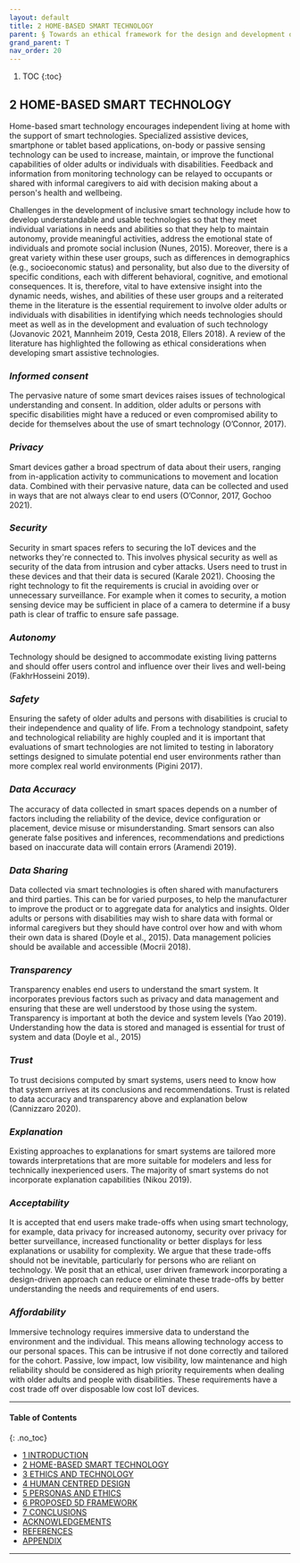 ```yaml
---
layout: default
title: 2 HOME-BASED SMART TECHNOLOGY
parent: § Towards an ethical framework for the design and development of inclusive home-based smart technology for smart spaces for older adults and people with disabilities
grand_parent: T
nav_order: 20 
---
```

<style>
.dont-break-out {
  /* These are technically the same, but use both */
  overflow-wrap: break-word;
  word-wrap: break-word;

     -ms-word-break: break-all;
  /* This is the dangerous one in WebKit, as it breaks things wherever */
  word-break: break-all;
  /* Instead use this non-standard one: */
  word-break: break-word;
}

.youtube-container {
    position: relative;
    width: 100%;
    height: 0;
    padding-bottom: 56.25%;
}
.youtube-video {
    position: absolute;
    top: 0;
    left: 0;
    width: 100%;
    height: 100%;
}

</style>

<div class="dont-break-out" markdown="1">

1. TOC
{:toc}

## 2 HOME-BASED SMART TECHNOLOGY
Home-based smart technology encourages independent living at home with the support of smart technologies. Specialized assistive devices, smartphone or tablet based applications, on-body or passive sensing technology can be used to increase, maintain, or improve the functional capabilities of older adults or individuals with disabilities. Feedback and information from monitoring technology can be relayed to occupants or shared with informal caregivers to aid with decision making about a person's health and wellbeing.

Challenges in the development of inclusive smart technology include how to develop understandable and usable technologies so that they meet individual variations in needs and abilities so that they help to maintain autonomy, provide meaningful activities, address the emotional state of individuals and promote social inclusion (Nunes, 2015). Moreover, there is a great variety within these user groups, such as differences in demographics (e.g., socioeconomic status) and personality, but also due to the diversity of specific conditions, each with different behavioral, cognitive, and emotional consequences. It is, therefore, vital to have extensive insight into the dynamic needs, wishes, and abilities of these user groups and a reiterated theme in the literature is the essential requirement to involve older adults or individuals with disabilities in identifying which needs technologies should meet as well as in the development and evaluation of such technology (Jovanovic 2021, Mannheim 2019, Cesta 2018, Ellers 2018). A review of the literature has highlighted the following as ethical considerations when developing smart assistive technologies.

### *Informed consent*
The pervasive nature of some smart devices raises issues of technological understanding and consent. In addition, older adults or persons with specific disabilities might have a reduced or even compromised ability to decide for themselves about the use of smart technology (O’Connor, 2017).

### *Privacy*
Smart devices gather a broad spectrum of data about their users, ranging from in-application activity to communications to movement and location data. Combined with their pervasive nature, data can be collected and used in ways that are not always clear to end users (O’Connor, 2017, Gochoo 2021).

### *Security*
Security in smart spaces refers to securing the IoT devices and the networks they're connected to. This involves physical security as well as security of the data from intrusion and cyber attacks. Users need to trust in these devices and that their data is secured (Karale 2021). Choosing the right technology to fit the requirements is crucial in avoiding over or unnecessary surveillance. For example when it comes to security, a motion sensing device may be sufficient in place of a camera to determine if a busy path is clear of traffic to ensure safe passage.

### *Autonomy*
Technology should be designed to accommodate existing living patterns and should offer users control and influence over their lives and well-being (FakhrHosseini 2019).

### *Safety*
Ensuring the safety of older adults and persons with disabilities is crucial to their independence and quality of life. From a technology standpoint, safety and technological reliability are highly coupled and it is important that evaluations of smart technologies are not limited to testing in laboratory settings designed to simulate potential end user environments rather than more complex real world environments (Pigini 2017).

### *Data Accuracy*
The accuracy of data collected in smart spaces depends on a number of factors including the reliability of the device, device configuration or placement, device misuse or misunderstanding. Smart sensors can also generate false positives and inferences, recommendations and predictions based on inaccurate data will contain errors (Aramendi 2019).

### *Data Sharing*
Data collected via smart technologies is often shared with manufacturers and third parties. This can be for varied purposes, to help the manufacturer to improve the product or to aggregate data for analytics and insights. Older adults or persons with disabilities may wish to share data with formal or informal caregivers but they should have control over how and with whom their own data is shared (Doyle et al., 2015). Data management policies should be available and accessible (Mocrii 2018).

### *Transparency*

Transparency enables end users to understand the smart system. It incorporates previous factors such as privacy and data management and ensuring that these are well understood by those using the system. Transparency is important at both the device and system levels (Yao 2019). Understanding how the data is stored and managed is essential for trust of system and data (Doyle et al., 2015)

### *Trust*
To trust decisions computed by smart systems, users need to know how that system arrives at its conclusions and recommendations. Trust is related to data accuracy and transparency above and explanation below (Cannizzaro 2020).

### *Explanation*
Existing approaches to explanations for smart systems are tailored more towards interpretations that are more suitable for modelers and less for technically inexperienced users. The majority of smart systems do not incorporate explanation capabilities (Nikou 2019).

### *Acceptability*
It is accepted that end users make trade-offs when using smart technology, for example, data privacy for increased autonomy, security over privacy for better surveillance, increased functionality or better displays for less explanations or usability for complexity. We argue that these trade-offs should not be inevitable, particularly for persons who are reliant on technology. We posit that an ethical, user driven framework incorporating a design-driven approach can reduce or eliminate these trade-offs by better understanding the needs and requirements of end users.

### *Affordability*
Immersive technology requires immersive data to understand the environment and the individual. This means allowing technology access to our personal spaces. This can be intrusive if not done correctly and tailored for the cohort. Passive, low impact, low visibility, low maintenance and high reliability should be considered as high priority requirements when dealing with older adults and people with disabilities. These requirements have a cost trade off over disposable low cost IoT devices.

***

#### Table of Contents
{: .no_toc}

<ul><li> <a href="/docs/T/Towards-an-ethical-framework-for-the-design-and-development-of-inclusive-home-based-smart-technology-for-smart-spaces-for-1/">1 INTRODUCTION</a></li><li> <a href="/docs/T/Towards-an-ethical-framework-for-the-design-and-development-of-inclusive-home-based-smart-technology-for-smart-spaces-for-2/">2 HOME-BASED SMART TECHNOLOGY</a></li><li> <a href="/docs/T/Towards-an-ethical-framework-for-the-design-and-development-of-inclusive-home-based-smart-technology-for-smart-spaces-for-3/">3 ETHICS AND TECHNOLOGY</a></li><li> <a href="/docs/T/Towards-an-ethical-framework-for-the-design-and-development-of-inclusive-home-based-smart-technology-for-smart-spaces-for-4/">4 HUMAN CENTRED DESIGN</a></li><li> <a href="/docs/T/Towards-an-ethical-framework-for-the-design-and-development-of-inclusive-home-based-smart-technology-for-smart-spaces-for-5/">5 PERSONAS AND ETHICS</a></li><li> <a href="/docs/T/Towards-an-ethical-framework-for-the-design-and-development-of-inclusive-home-based-smart-technology-for-smart-spaces-for-6/">6 PROPOSED 5D FRAMEWORK</a></li><li> <a href="/docs/T/Towards-an-ethical-framework-for-the-design-and-development-of-inclusive-home-based-smart-technology-for-smart-spaces-for-7/">7 CONCLUSIONS</a></li><li> <a href="/docs/T/Towards-an-ethical-framework-for-the-design-and-development-of-inclusive-home-based-smart-technology-for-smart-spaces-for-8/">ACKNOWLEDGEMENTS</a></li><li> <a href="/docs/T/Towards-an-ethical-framework-for-the-design-and-development-of-inclusive-home-based-smart-technology-for-smart-spaces-for-9/">REFERENCES</a></li><li> <a href="/docs/T/Towards-an-ethical-framework-for-the-design-and-development-of-inclusive-home-based-smart-technology-for-smart-spaces-for-10/">APPENDIX</a></li></ul>

***

</div>
